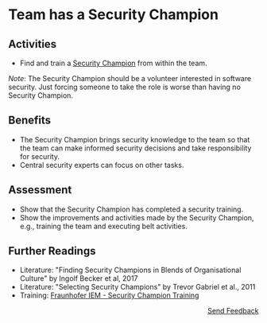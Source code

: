 # Team has a Security Champion

## Activities

- Find and train a [Security Champion](https://github.com/AppSecure-nrw/security-belts/wiki/Security-Champion) from within the team.

*Note*: The Security Champion should be a volunteer interested in software security. Just forcing someone to take the role is worse than having no Security Champion.

## Benefits

- The Security Champion brings security knowledge to the team so that the team can make informed security decisions and take responsibility for security.
- Central security experts can focus on other tasks.

## Assessment

- Show that the Security Champion has completed a security training.
- Show the improvements and activities made by the Security Champion, e.g., training the team and executing belt activities.

## Further Readings

- Literature: "Finding Security Champions in Blends of Organisational Culture" by Ingolf Becker et al, 2017
- Literature: "Selecting Security Champions" by Trevor Gabriel et al., 2011
- Training: [Fraunhofer IEM - Security Champion Training](https://www.iem.fraunhofer.de/de/academy/schulungsangebot/security-champion-training.html)

<p align="right"><a href="https://www.surveymonkey.de/r/MNWNVRB">Send Feedback</a></p>
